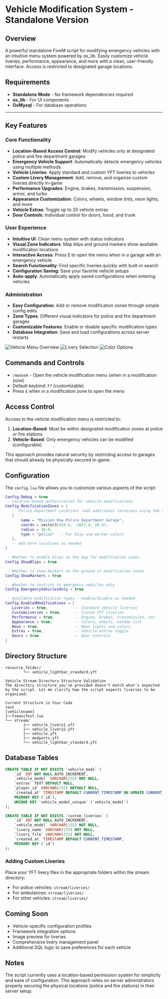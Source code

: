 # Vehicle Modification System - Standalone Version

## Overview
A powerful standalone FiveM script for modifying emergency vehicles with an intuitive menu system powered by ox_lib. Easily customize vehicle liveries, performance, appearance, and more with a clean, user-friendly interface. Access is restricted to designated garage locations.

## Requirements
- **Standalone Mode** - No framework dependencies required
- **ox_lib** - For UI components
- **OxMysql** - For database operations

---

## Key Features

### Core Functionality
- **Location-Based Access Control**: Modify vehicles only at designated police and fire department garages
- **Emergency Vehicle Support**: Automatically detects emergency vehicles using multiple methods
- **Vehicle Liveries**: Apply standard and custom YFT liveries to vehicles
- **Custom Livery Management**: Add, remove, and organize custom liveries directly in-game
- **Performance Upgrades**: Engine, brakes, transmission, suspension, armor, and turbo
- **Appearance Customization**: Colors, wheels, window tints, neon lights, and more
- **Vehicle Extras**: Toggle up to 20 vehicle extras
- **Door Controls**: Individual control for doors, hood, and trunk

### User Experience
- **Intuitive UI**: Clean menu system with status indicators
- **Visual Zone Indicators**: Map blips and ground markers show available modification locations
- **Interactive Access**: Press E to open the menu when in a garage with an emergency vehicle
- **Search Functionality**: Find specific liveries quickly with built-in search
- **Configuration Saving**: Save your favorite vehicle setups
- **Auto-apply**: Automatically apply saved configurations when entering vehicles

### Administration
- **Easy Configuration**: Add or remove modification zones through simple config edits
- **Zone Types**: Different visual indicators for police and fire department garages
- **Customizable Features**: Enable or disable specific modification types
- **Database Integration**: Save and load configurations across server restarts

![Vehicle Menu Overview](https://github.com/user-attachments/assets/5b62ed1c-a2e7-4b71-b89a-47df75792435)
![Livery Selection](https://github.com/user-attachments/assets/86eda620-02b0-4841-9939-d02b35a4e4d5)
![Color Options](https://github.com/user-attachments/assets/dea93887-7598-4896-aee2-294e8a4d009d)

## Commands and Controls
- `/modveh` - Open the vehicle modification menu (when in a modification zone)
- Default keybind: `F7` (customizable)
- Press `E` when in a modification zone to open the menu

## Access Control
Access to the vehicle modification menu is restricted to:
1. **Location-Based**: Must be within designated modification zones at police or fire stations
2. **Vehicle-Based**: Only emergency vehicles can be modified (configurable)

This approach provides natural security by restricting access to garages that should already be physically secured in-game.

## Configuration
The `config.lua` file allows you to customize various aspects of the script:

```lua
Config.Debug = true
-- Location-based authorization for vehicle modifications
Config.ModificationZones = {
   -- Police Department Locations (add additional locations using the same format)
   {
       name = "Mission Row Police Department Garage",
       coords = vector3(454.6, -1017.4, 28.4),
       radius = 30.0,
       type = "police"  -- For blip and marker colors
   },
   -- Add more locations as needed
}

-- Whether to enable blips on the map for modification zones
Config.ShowBlips = true

-- Whether to show markers on the ground at modification zones
Config.ShowMarkers = true

-- Whether to restrict to emergency vehicles only
Config.EmergencyVehiclesOnly = true

-- Available modification types - enable/disable as needed
Config.EnabledModifications = {
   Liveries = true,            -- Standard vehicle liveries
   CustomLiveries = true,      -- Custom YFT liveries
   Performance = true,         -- Engine, brakes, transmission, etc.
   Appearance = true,          -- Colors, wheels, window tint
   Neon = true,                -- Neon lights and colors
   Extras = true,              -- Vehicle extras toggle
   Doors = true                -- Door controls
}
```
## Directory Structure
```text
resource_folder/
        └── vehicle_lightbar_standard.yft

Vehicle Stream Directory Structure Validation
The directory structure you've provided doesn't match what's expected by the script. Let me clarify how the script expects liveries to be organized:

Current Structure in Your Code
text
[vehiclename]
├──fxmanifest.lua
└── stream/
        ├── vehicle_livery1.yft
        ├── vehicle_livery2.yft
        ├── vehicle.yft
        ├── modparts.yft
        └── vehicle_lightbar_standard.yft
```
## Database Tables
```sql
CREATE TABLE IF NOT EXISTS `vehicle_mods` (
    `id` INT NOT NULL AUTO_INCREMENT,
    `vehicle_model` VARCHAR(255) NOT NULL,
    `extras` TEXT DEFAULT NULL,
    `player_id` VARCHAR(255) DEFAULT NULL,
    `created_at` TIMESTAMP DEFAULT CURRENT_TIMESTAMP ON UPDATE CURRENT_TIMESTAMP,
    PRIMARY KEY (`id`),
    UNIQUE KEY `vehicle_model_unique` (`vehicle_model`)
);

CREATE TABLE IF NOT EXISTS `custom_liveries` (
    `id` INT NOT NULL AUTO_INCREMENT,
    `vehicle_model` VARCHAR(255) NOT NULL,
    `livery_name` VARCHAR(255) NOT NULL,
    `livery_file` VARCHAR(255) NOT NULL,
    `created_at` TIMESTAMP DEFAULT CURRENT_TIMESTAMP,
    PRIMARY KEY (`id`)
);
```
### Adding Custom Liveries
Place your YFT livery files in the appropriate folders within the stream directory:
- For police vehicles: `stream/liveries/`
- For ambulances: `stream/liveries/`
- For other vehicles: `stream/liveries/`

## Coming Soon
- Vehicle-specific configuration profiles
- Framework integration options
- Image preview for liveries
- Comprehensive livery management panel
- Additional SQL logic to save preferences for each vehicle

## Notes
The script currently uses a location-based permission system for simplicity and ease of configuration. This approach relies on server administrators properly securing the physical locations (police and fire stations) in their server setup.
